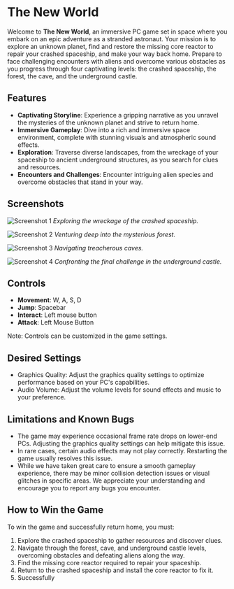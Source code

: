 # The New World

Welcome to **The New World**, an immersive PC game set in space where you embark on an epic adventure as a stranded astronaut. Your mission is to explore an unknown planet, find and restore the missing core reactor to repair your crashed spaceship, and make your way back home. Prepare to face challenging encounters with aliens and overcome various obstacles as you progress through four captivating levels: the crashed spaceship, the forest, the cave, and the underground castle.

## Features

- **Captivating Storyline**: Experience a gripping narrative as you unravel the mysteries of the unknown planet and strive to return home.
- **Immersive Gameplay**: Dive into a rich and immersive space environment, complete with stunning visuals and atmospheric sound effects.
- **Exploration**: Traverse diverse landscapes, from the wreckage of your spaceship to ancient underground structures, as you search for clues and resources.
- **Encounters and Challenges**: Encounter intriguing alien species and overcome obstacles that stand in your way.

## Screenshots

![Screenshot 1](screenshot1.png)
_Exploring the wreckage of the crashed spaceship._

![Screenshot 2](screenshot2.png)
_Venturing deep into the mysterious forest._

![Screenshot 3](screenshot3.png)
_Navigating treacherous caves._

![Screenshot 4](screenshot4.png)
_Confronting the final challenge in the underground castle._

## Controls

- **Movement**: W, A, S, D
- **Jump**: Spacebar
- **Interact**: Left mouse button
- **Attack**: Left Mouse Button

Note: Controls can be customized in the game settings.

## Desired Settings

- Graphics Quality: Adjust the graphics quality settings to optimize performance based on your PC's capabilities.
- Audio Volume: Adjust the volume levels for sound effects and music to your preference.

## Limitations and Known Bugs

- The game may experience occasional frame rate drops on lower-end PCs. Adjusting the graphics quality settings can help mitigate this issue.
- In rare cases, certain audio effects may not play correctly. Restarting the game usually resolves this issue.
- While we have taken great care to ensure a smooth gameplay experience, there may be minor collision detection issues or visual glitches in specific areas. We appreciate your understanding and encourage you to report any bugs you encounter.

## How to Win the Game

To win the game and successfully return home, you must:

1. Explore the crashed spaceship to gather resources and discover clues.
2. Navigate through the forest, cave, and underground castle levels, overcoming obstacles and defeating aliens along the way.
3. Find the missing core reactor required to repair your spaceship.
4. Return to the crashed spaceship and install the core reactor to fix it.
5. Successfully
